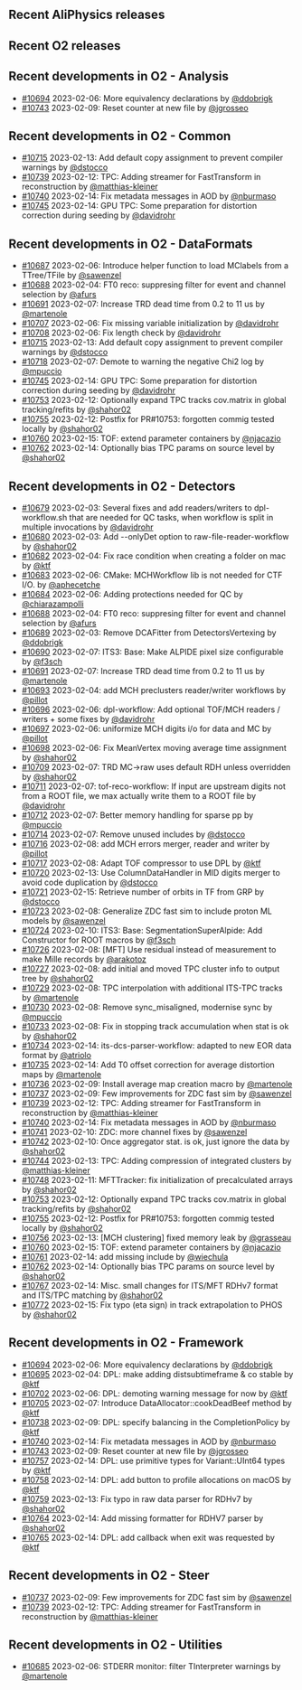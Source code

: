 ## Recent AliPhysics releases
## Recent O2 releases
## Recent developments in O2 - Analysis
- [\#10694](https://github.com/AliceO2Group/AliceO2/pull/10694) 2023-02-06: More equivalency declarations by [@ddobrigk](https://github.com/ddobrigk)
- [\#10743](https://github.com/AliceO2Group/AliceO2/pull/10743) 2023-02-09: Reset counter at new file by [@jgrosseo](https://github.com/jgrosseo)
## Recent developments in O2 - Common
- [\#10715](https://github.com/AliceO2Group/AliceO2/pull/10715) 2023-02-13: Add default copy assignment to prevent compiler warnings by [@dstocco](https://github.com/dstocco)
- [\#10739](https://github.com/AliceO2Group/AliceO2/pull/10739) 2023-02-12: TPC: Adding streamer for FastTransform in reconstruction by [@matthias-kleiner](https://github.com/matthias-kleiner)
- [\#10740](https://github.com/AliceO2Group/AliceO2/pull/10740) 2023-02-14: Fix metadata messages in AOD by [@nburmaso](https://github.com/nburmaso)
- [\#10745](https://github.com/AliceO2Group/AliceO2/pull/10745) 2023-02-14: GPU TPC: Some preparation for distortion correction during seeding by [@davidrohr](https://github.com/davidrohr)
## Recent developments in O2 - DataFormats
- [\#10687](https://github.com/AliceO2Group/AliceO2/pull/10687) 2023-02-06: Introduce helper function to load MClabels from a TTree/TFile by [@sawenzel](https://github.com/sawenzel)
- [\#10688](https://github.com/AliceO2Group/AliceO2/pull/10688) 2023-02-04: FT0 reco: suppresing filter for event and channel selection by [@afurs](https://github.com/afurs)
- [\#10691](https://github.com/AliceO2Group/AliceO2/pull/10691) 2023-02-07: Increase TRD dead time from 0.2 to 11 us by [@martenole](https://github.com/martenole)
- [\#10707](https://github.com/AliceO2Group/AliceO2/pull/10707) 2023-02-06: Fix missing variable initialization by [@davidrohr](https://github.com/davidrohr)
- [\#10708](https://github.com/AliceO2Group/AliceO2/pull/10708) 2023-02-06: Fix length check by [@davidrohr](https://github.com/davidrohr)
- [\#10715](https://github.com/AliceO2Group/AliceO2/pull/10715) 2023-02-13: Add default copy assignment to prevent compiler warnings by [@dstocco](https://github.com/dstocco)
- [\#10718](https://github.com/AliceO2Group/AliceO2/pull/10718) 2023-02-07: Demote to warning the negative Chi2 log by [@mpuccio](https://github.com/mpuccio)
- [\#10745](https://github.com/AliceO2Group/AliceO2/pull/10745) 2023-02-14: GPU TPC: Some preparation for distortion correction during seeding by [@davidrohr](https://github.com/davidrohr)
- [\#10753](https://github.com/AliceO2Group/AliceO2/pull/10753) 2023-02-12: Optionally expand TPC tracks cov.matrix in global tracking/refits by [@shahor02](https://github.com/shahor02)
- [\#10755](https://github.com/AliceO2Group/AliceO2/pull/10755) 2023-02-12: Postfix for PR#10753: forgotten commig tested locally by [@shahor02](https://github.com/shahor02)
- [\#10760](https://github.com/AliceO2Group/AliceO2/pull/10760) 2023-02-15: TOF: extend parameter containers by [@njacazio](https://github.com/njacazio)
- [\#10762](https://github.com/AliceO2Group/AliceO2/pull/10762) 2023-02-14: Optionally bias TPC params on source level by [@shahor02](https://github.com/shahor02)
## Recent developments in O2 - Detectors
- [\#10679](https://github.com/AliceO2Group/AliceO2/pull/10679) 2023-02-03: Several fixes and add readers/writers to dpl-workflow.sh that are needed for QC tasks, when workflow is split in multiple invocations by [@davidrohr](https://github.com/davidrohr)
- [\#10680](https://github.com/AliceO2Group/AliceO2/pull/10680) 2023-02-03: Add --onlyDet option to raw-file-reader-workflow by [@shahor02](https://github.com/shahor02)
- [\#10682](https://github.com/AliceO2Group/AliceO2/pull/10682) 2023-02-04: Fix race condition when creating a folder on mac by [@ktf](https://github.com/ktf)
- [\#10683](https://github.com/AliceO2Group/AliceO2/pull/10683) 2023-02-06: CMake: MCHWorkflow lib is not needed for CTF I/O. by [@aphecetche](https://github.com/aphecetche)
- [\#10684](https://github.com/AliceO2Group/AliceO2/pull/10684) 2023-02-06: Adding protections needed for QC by [@chiarazampolli](https://github.com/chiarazampolli)
- [\#10688](https://github.com/AliceO2Group/AliceO2/pull/10688) 2023-02-04: FT0 reco: suppresing filter for event and channel selection by [@afurs](https://github.com/afurs)
- [\#10689](https://github.com/AliceO2Group/AliceO2/pull/10689) 2023-02-03: Remove DCAFitter from DetectorsVertexing by [@ddobrigk](https://github.com/ddobrigk)
- [\#10690](https://github.com/AliceO2Group/AliceO2/pull/10690) 2023-02-07: ITS3: Base: Make ALPIDE pixel size configurable by [@f3sch](https://github.com/f3sch)
- [\#10691](https://github.com/AliceO2Group/AliceO2/pull/10691) 2023-02-07: Increase TRD dead time from 0.2 to 11 us by [@martenole](https://github.com/martenole)
- [\#10693](https://github.com/AliceO2Group/AliceO2/pull/10693) 2023-02-04: add MCH preclusters reader/writer workflows by [@pillot](https://github.com/pillot)
- [\#10696](https://github.com/AliceO2Group/AliceO2/pull/10696) 2023-02-06: dpl-workflow: Add optional TOF/MCH readers / writers + some fixes by [@davidrohr](https://github.com/davidrohr)
- [\#10697](https://github.com/AliceO2Group/AliceO2/pull/10697) 2023-02-06: uniformize MCH digits i/o for data and MC by [@pillot](https://github.com/pillot)
- [\#10698](https://github.com/AliceO2Group/AliceO2/pull/10698) 2023-02-06: Fix MeanVertex moving average time assignment by [@shahor02](https://github.com/shahor02)
- [\#10709](https://github.com/AliceO2Group/AliceO2/pull/10709) 2023-02-07: TRD MC->raw uses default RDH unless overridden by [@shahor02](https://github.com/shahor02)
- [\#10711](https://github.com/AliceO2Group/AliceO2/pull/10711) 2023-02-07: tof-reco-workflow: If input are upstream digits not from a ROOT file, we max actually write them to a ROOT file by [@davidrohr](https://github.com/davidrohr)
- [\#10712](https://github.com/AliceO2Group/AliceO2/pull/10712) 2023-02-07: Better memory handling for sparse pp by [@mpuccio](https://github.com/mpuccio)
- [\#10714](https://github.com/AliceO2Group/AliceO2/pull/10714) 2023-02-07: Remove unused includes by [@dstocco](https://github.com/dstocco)
- [\#10716](https://github.com/AliceO2Group/AliceO2/pull/10716) 2023-02-08: add MCH errors merger, reader and writer by [@pillot](https://github.com/pillot)
- [\#10717](https://github.com/AliceO2Group/AliceO2/pull/10717) 2023-02-08: Adapt TOF compressor to use DPL by [@ktf](https://github.com/ktf)
- [\#10720](https://github.com/AliceO2Group/AliceO2/pull/10720) 2023-02-13: Use ColumnDataHandler in MID digits merger to avoid code duplication by [@dstocco](https://github.com/dstocco)
- [\#10721](https://github.com/AliceO2Group/AliceO2/pull/10721) 2023-02-15: Retrieve number of orbits in TF from GRP by [@dstocco](https://github.com/dstocco)
- [\#10723](https://github.com/AliceO2Group/AliceO2/pull/10723) 2023-02-08: Generalize ZDC fast sim to include proton ML models by [@sawenzel](https://github.com/sawenzel)
- [\#10724](https://github.com/AliceO2Group/AliceO2/pull/10724) 2023-02-10: ITS3: Base: SegmentationSuperAlpide: Add Constructor for ROOT macros by [@f3sch](https://github.com/f3sch)
- [\#10726](https://github.com/AliceO2Group/AliceO2/pull/10726) 2023-02-08: [MFT] Use residual instead of measurement to make Mille records by [@arakotoz](https://github.com/arakotoz)
- [\#10727](https://github.com/AliceO2Group/AliceO2/pull/10727) 2023-02-08: add initial and moved TPC cluster info to output tree by [@shahor02](https://github.com/shahor02)
- [\#10729](https://github.com/AliceO2Group/AliceO2/pull/10729) 2023-02-08: TPC interpolation with additional ITS-TPC tracks by [@martenole](https://github.com/martenole)
- [\#10730](https://github.com/AliceO2Group/AliceO2/pull/10730) 2023-02-08: Remove sync_misaligned, modernise sync by [@mpuccio](https://github.com/mpuccio)
- [\#10733](https://github.com/AliceO2Group/AliceO2/pull/10733) 2023-02-08: Fix in stopping track accumulation when stat is ok by [@shahor02](https://github.com/shahor02)
- [\#10734](https://github.com/AliceO2Group/AliceO2/pull/10734) 2023-02-14: its-dcs-parser-workflow: adapted to new EOR data format by [@atriolo](https://github.com/atriolo)
- [\#10735](https://github.com/AliceO2Group/AliceO2/pull/10735) 2023-02-14: Add T0 offset correction for average distortion maps by [@martenole](https://github.com/martenole)
- [\#10736](https://github.com/AliceO2Group/AliceO2/pull/10736) 2023-02-09: Install average map creation macro by [@martenole](https://github.com/martenole)
- [\#10737](https://github.com/AliceO2Group/AliceO2/pull/10737) 2023-02-09: Few improvements for ZDC fast sim by [@sawenzel](https://github.com/sawenzel)
- [\#10739](https://github.com/AliceO2Group/AliceO2/pull/10739) 2023-02-12: TPC: Adding streamer for FastTransform in reconstruction by [@matthias-kleiner](https://github.com/matthias-kleiner)
- [\#10740](https://github.com/AliceO2Group/AliceO2/pull/10740) 2023-02-14: Fix metadata messages in AOD by [@nburmaso](https://github.com/nburmaso)
- [\#10741](https://github.com/AliceO2Group/AliceO2/pull/10741) 2023-02-10: ZDC: more channel fixes by [@sawenzel](https://github.com/sawenzel)
- [\#10742](https://github.com/AliceO2Group/AliceO2/pull/10742) 2023-02-10: Once aggregator stat. is ok, just ignore the data by [@shahor02](https://github.com/shahor02)
- [\#10744](https://github.com/AliceO2Group/AliceO2/pull/10744) 2023-02-13: TPC: Adding compression of integrated clusters by [@matthias-kleiner](https://github.com/matthias-kleiner)
- [\#10748](https://github.com/AliceO2Group/AliceO2/pull/10748) 2023-02-11: MFTTracker: fix initialization of precalculated arrays by [@shahor02](https://github.com/shahor02)
- [\#10753](https://github.com/AliceO2Group/AliceO2/pull/10753) 2023-02-12: Optionally expand TPC tracks cov.matrix in global tracking/refits by [@shahor02](https://github.com/shahor02)
- [\#10755](https://github.com/AliceO2Group/AliceO2/pull/10755) 2023-02-12: Postfix for PR#10753: forgotten commig tested locally by [@shahor02](https://github.com/shahor02)
- [\#10756](https://github.com/AliceO2Group/AliceO2/pull/10756) 2023-02-13: [MCH clustering] fixed memory leak by [@grasseau](https://github.com/grasseau)
- [\#10760](https://github.com/AliceO2Group/AliceO2/pull/10760) 2023-02-15: TOF: extend parameter containers by [@njacazio](https://github.com/njacazio)
- [\#10761](https://github.com/AliceO2Group/AliceO2/pull/10761) 2023-02-14: add missing include by [@wiechula](https://github.com/wiechula)
- [\#10762](https://github.com/AliceO2Group/AliceO2/pull/10762) 2023-02-14: Optionally bias TPC params on source level by [@shahor02](https://github.com/shahor02)
- [\#10767](https://github.com/AliceO2Group/AliceO2/pull/10767) 2023-02-14: Misc. small changes for ITS/MFT RDHv7 format and ITS/TPC matching by [@shahor02](https://github.com/shahor02)
- [\#10772](https://github.com/AliceO2Group/AliceO2/pull/10772) 2023-02-15: Fix typo (eta sign) in track extrapolation to PHOS by [@shahor02](https://github.com/shahor02)
## Recent developments in O2 - Framework
- [\#10694](https://github.com/AliceO2Group/AliceO2/pull/10694) 2023-02-06: More equivalency declarations by [@ddobrigk](https://github.com/ddobrigk)
- [\#10695](https://github.com/AliceO2Group/AliceO2/pull/10695) 2023-02-04: DPL: make adding distsubtimeframe & co stable by [@ktf](https://github.com/ktf)
- [\#10702](https://github.com/AliceO2Group/AliceO2/pull/10702) 2023-02-06: DPL: demoting warning message for now by [@ktf](https://github.com/ktf)
- [\#10705](https://github.com/AliceO2Group/AliceO2/pull/10705) 2023-02-07: Introduce DataAllocator::cookDeadBeef method by [@ktf](https://github.com/ktf)
- [\#10738](https://github.com/AliceO2Group/AliceO2/pull/10738) 2023-02-09: DPL: specify balancing in the CompletionPolicy by [@ktf](https://github.com/ktf)
- [\#10740](https://github.com/AliceO2Group/AliceO2/pull/10740) 2023-02-14: Fix metadata messages in AOD by [@nburmaso](https://github.com/nburmaso)
- [\#10743](https://github.com/AliceO2Group/AliceO2/pull/10743) 2023-02-09: Reset counter at new file by [@jgrosseo](https://github.com/jgrosseo)
- [\#10757](https://github.com/AliceO2Group/AliceO2/pull/10757) 2023-02-14: DPL: use primitive types for Variant::UInt64 types by [@ktf](https://github.com/ktf)
- [\#10758](https://github.com/AliceO2Group/AliceO2/pull/10758) 2023-02-14: DPL: add button to profile allocations on macOS by [@ktf](https://github.com/ktf)
- [\#10759](https://github.com/AliceO2Group/AliceO2/pull/10759) 2023-02-13: Fix typo in raw data parser for RDHv7 by [@shahor02](https://github.com/shahor02)
- [\#10764](https://github.com/AliceO2Group/AliceO2/pull/10764) 2023-02-14: Add missing formatter for RDHV7 parser by [@shahor02](https://github.com/shahor02)
- [\#10765](https://github.com/AliceO2Group/AliceO2/pull/10765) 2023-02-14: DPL: add callback when exit was requested by [@ktf](https://github.com/ktf)
## Recent developments in O2 - Steer
- [\#10737](https://github.com/AliceO2Group/AliceO2/pull/10737) 2023-02-09: Few improvements for ZDC fast sim by [@sawenzel](https://github.com/sawenzel)
- [\#10739](https://github.com/AliceO2Group/AliceO2/pull/10739) 2023-02-12: TPC: Adding streamer for FastTransform in reconstruction by [@matthias-kleiner](https://github.com/matthias-kleiner)
## Recent developments in O2 - Utilities
- [\#10685](https://github.com/AliceO2Group/AliceO2/pull/10685) 2023-02-06: STDERR monitor: filter TInterpreter warnings by [@martenole](https://github.com/martenole)
